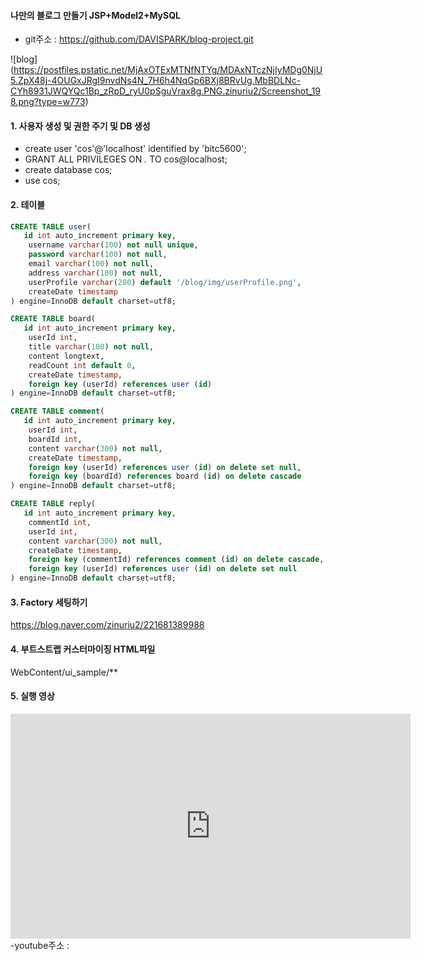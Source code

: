 #### 나만의 블로그 만들기 JSP+Model2+MySQL

- git주소 : <https://github.com/DAVISPARK/blog-project.git>

![blog]
(https://postfiles.pstatic.net/MjAxOTExMTNfNTYg/MDAxNTczNjIyMDg0NjU5.ZpX48j-4OUGxJRgI9nvdNs4N_7H6h4NqGp6BXj8BRvUg.MbBDLNc-CYh8931JWQYQc1Bp_zRpD_ryU0pSguVrax8g.PNG.zinuriu2/Screenshot_198.png?type=w773)

#### 1. 사용자 생성 및 권한 주기 및 DB 생성
- create user 'cos'@'localhost' identified by 'bitc5600';
- GRANT ALL PRIVILEGES ON *.* TO cos@localhost;
- create database cos;
- use cos;

#### 2. 테이블
```sql
CREATE TABLE user(
   id int auto_increment primary key,
    username varchar(100) not null unique,
    password varchar(100) not null,
    email varchar(100) not null,
    address varchar(100) not null,
    userProfile varchar(200) default '/blog/img/userProfile.png',
    createDate timestamp
) engine=InnoDB default charset=utf8;
```

```sql
CREATE TABLE board(
   id int auto_increment primary key,
    userId int,
    title varchar(100) not null,
    content longtext,
    readCount int default 0,
    createDate timestamp,
    foreign key (userId) references user (id)
) engine=InnoDB default charset=utf8;
```

```sql
CREATE TABLE comment(
   id int auto_increment primary key,
    userId int,
    boardId int,
    content varchar(300) not null,
    createDate timestamp,
    foreign key (userId) references user (id) on delete set null,
    foreign key (boardId) references board (id) on delete cascade
) engine=InnoDB default charset=utf8;
```

```sql
CREATE TABLE reply(
   id int auto_increment primary key,
    commentId int,
    userId int,
    content varchar(300) not null,
    createDate timestamp,
    foreign key (commentId) references comment (id) on delete cascade,
    foreign key (userId) references user (id) on delete set null
) engine=InnoDB default charset=utf8;
```

#### 3. Factory 세팅하기
https://blog.naver.com/zinuriu2/221681389988

#### 4. 부트스트랩 커스터마이징 HTML파일
WebContent/ui_sample/**

#### 5. 실행 영상
<iframe width="640" height="360" src="https://www.youtube.com/watch?v=i5FI_ohEF-w&feature=youtu.be" frameborder="0" gesture="media" allowfullscreen=""></iframe>
-youtube주소 : <https://www.youtube.com/watch?v=i5FI_ohEF-w&feature=youtu.be>
